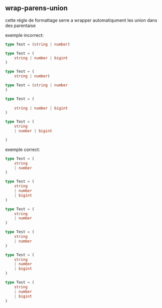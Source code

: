 ## wrap-parens-union

cette régle de formattage serre a wrapper automatiqument les union dans des parentaise

exemple incorrect:
```ts
type Test = (string | number)

type Test = (
	string | number | bigint
)

type Test = (
	string | number)

type Test = (string | number
)

type Test = (
	
	string | number | bigint
)

type Test = (
	string 
	| number | bigint

)
```

exemple correct:
```ts
type Test = (
	string 
	| number
)

type Test = (
	string 
	| number
	| bigint
)

type Test = (
	string 
	| number
)

type Test = (
	string 
	| number
)

type Test = (
	string 
	| number
	| bigint
)

type Test = (
	string 
	| number
	| bigint
)
```